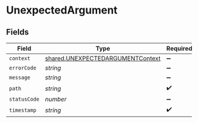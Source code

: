 # UnexpectedArgument


## Fields

| Field                                                                                       | Type                                                                                        | Required                                                                                    | Description                                                                                 |
| ------------------------------------------------------------------------------------------- | ------------------------------------------------------------------------------------------- | ------------------------------------------------------------------------------------------- | ------------------------------------------------------------------------------------------- |
| `context`                                                                                   | [shared.UNEXPECTEDARGUMENTContext](../../../sdk/models/shared/unexpectedargumentcontext.md) | :heavy_minus_sign:                                                                          | N/A                                                                                         |
| `errorCode`                                                                                 | *string*                                                                                    | :heavy_minus_sign:                                                                          | N/A                                                                                         |
| `message`                                                                                   | *string*                                                                                    | :heavy_minus_sign:                                                                          | N/A                                                                                         |
| `path`                                                                                      | *string*                                                                                    | :heavy_check_mark:                                                                          | N/A                                                                                         |
| `statusCode`                                                                                | *number*                                                                                    | :heavy_minus_sign:                                                                          | N/A                                                                                         |
| `timestamp`                                                                                 | *string*                                                                                    | :heavy_check_mark:                                                                          | N/A                                                                                         |